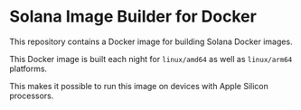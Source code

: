 # Solana Image Builder for Docker

This repository contains a Docker image for building Solana Docker images.

This Docker image is built each night for `linux/amd64` as well as `linux/arm64` platforms.

This makes it possible to run this image on devices with Apple Silicon processors.

